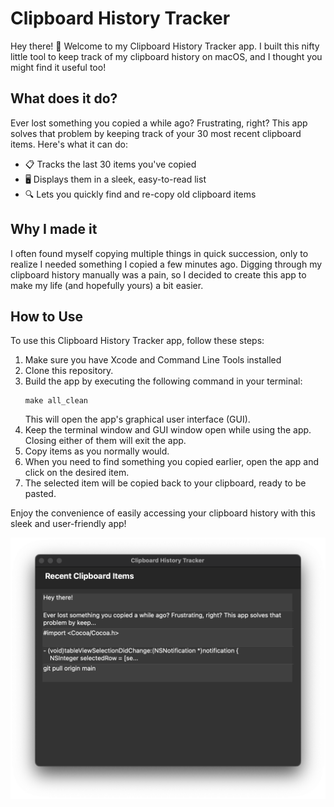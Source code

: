 # Clipboard History Tracker

Hey there! 👋 Welcome to my Clipboard History Tracker app. I built this nifty little tool to keep track of my clipboard history on macOS, and I thought you might find it useful too!

## What does it do?

Ever lost something you copied a while ago? Frustrating, right? This app solves that problem by keeping track of your 30 most recent clipboard items. Here's what it can do:

- 📋 Tracks the last 30 items you've copied
- 🖥 Displays them in a sleek, easy-to-read list
- 🔍 Lets you quickly find and re-copy old clipboard items

## Why I made it

I often found myself copying multiple things in quick succession, only to realize I needed something I copied a few minutes ago. Digging through my clipboard history manually was a pain, so I decided to create this app to make my life (and hopefully yours) a bit easier.

## How to Use

To use this Clipboard History Tracker app, follow these steps:

1. Make sure you have Xcode and Command Line Tools installed
2. Clone this repository.
3. Build the app by executing the following command in your terminal:
   ```
   make all_clean
   ```
   This will open the app's graphical user interface (GUI).
4. Keep the terminal window and GUI window open while using the app. Closing either of them will exit the app.
5. Copy items as you normally would.
6. When you need to find something you copied earlier, open the app and click on the desired item.
7. The selected item will be copied back to your clipboard, ready to be pasted.

Enjoy the convenience of easily accessing your clipboard history with this sleek and user-friendly app!

![App Preview](assets/preview.png)
